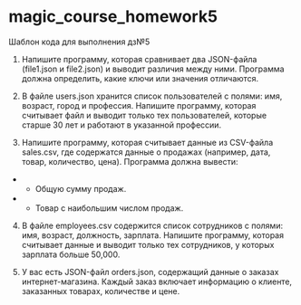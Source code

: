 # magic_course_homework5
Шаблон кода для выполнения дз№5

1. Напишите программу, которая сравнивает два JSON-файла (file1.json и file2.json) и выводит различия между ними. Программа должна определить, какие ключи или значения отличаются.

2. В файле users.json хранится список пользователей с полями: имя, возраст, город и профессия. Напишите программу, которая считывает файл и выводит только тех пользователей, которые старше 30 лет и работают в указанной профессии.

3. Напишите программу, которая считывает данные из CSV-файла sales.csv, где содержатся данные о продажах (например, дата, товар, количество, цена). Программа должна вывести:
- - Общую сумму продаж.
- - Товар с наибольшим числом продаж.

4. В файле employees.csv содержится список сотрудников с полями: имя, возраст, должность, зарплата. Напишите программу, которая считывает данные и выводит только тех сотрудников, у которых зарплата больше 50,000.

5. У вас есть JSON-файл orders.json, содержащий данные о заказах интернет-магазина. Каждый заказ включает информацию о клиенте, заказанных товарах, количестве и цене.